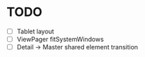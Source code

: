 # TODO

- [ ] Tablet layout
- [ ] ViewPager fitSystemWindows
- [ ] Detail -> Master shared element transition
